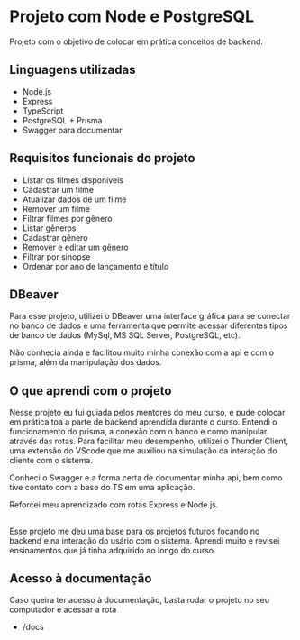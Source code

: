 # Projeto com Node e PostgreSQL

Projeto com o objetivo de colocar em prática conceitos de backend. 

## Linguagens utilizadas 

- Node.js
- Express
- TypeScript
- PostgreSQL + Prisma
- Swagger para documentar

## Requisitos funcionais do projeto
- Listar os filmes disponíveis
- Cadastrar um filme
- Atualizar dados de um filme
- Remover um filme
- Filtrar filmes por gênero
- Listar gêneros
- Cadastrar gênero
- Remover e editar um gênero
- Filtrar por sinopse
- Ordenar por ano de lançamento e título  

## DBeaver

Para esse projeto, utilizei o DBeaver uma interface gráfica para se conectar no banco de dados e uma ferramenta que permite acessar diferentes tipos de banco de dados (MySql, MS SQL Server, PostgreSQL, etc). 

Não conhecia ainda e facilitou muito minha conexão com a api e com o prisma, além da manipulação dos dados. 

## O que aprendi com o projeto 

Nesse projeto eu fui guiada pelos mentores do meu curso, e pude colocar em prática toa a parte de backend aprendida durante o curso. Entendi o funcionamento do prisma, a conexão com o banco e como manipular através das rotas. Para facilitar meu desempenho, utilizei o Thunder Client, uma extensão do VScode que me auxiliou na simulação da interação do cliente com o sistema. 

Conheci o Swagger e a forma certa de documentar minha api, bem como tive contato com a base do TS em uma aplicação. 

Reforcei meu aprendizado com rotas Express e Node.js. 

##
Esse projeto me deu uma base para os projetos futuros focando no backend e na interação do usário com o sistema. Aprendi muito e revisei ensinamentos que já tinha adquirido ao longo do curso. 

## Acesso à documentação 

Caso queira ter acesso à documentação, basta rodar o projeto no seu computador e acessar a rota 
- /docs